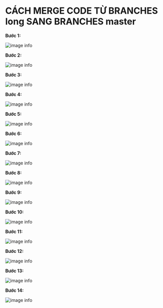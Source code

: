# CÁCH MERGE CODE TỪ BRANCHES long SANG BRANCHES master

**Bước 1:** 

![image info](./pictures/MergeCode/1.png)

**Bước 2:** 

![image info](./pictures/MergeCode/2.png)

**Bước 3:** 

![image info](./pictures/MergeCode/3.png)

**Bước 4:** 

![image info](./pictures/MergeCode/4.png)

**Bước 5:** 

![image info](./pictures/MergeCode/5.png)

**Bước 6:** 

![image info](./pictures/MergeCode/6.png)

**Bước 7:** 

![image info](./pictures/MergeCode/7.png)

**Bước 8:** 

![image info](./pictures/MergeCode/8.png)

**Bước 9:** 

![image info](./pictures/MergeCode/9.png)

**Bước 10:** 

![image info](./pictures/MergeCode/10.png)

**Bước 11:** 

![image info](./pictures/MergeCode/11.png)

**Bước 12:** 

![image info](./pictures/MergeCode/12.png)

**Bước 13:** 

![image info](./pictures/MergeCode/13.png)

**Bước 14:** 

![image info](./pictures/MergeCode/14.png)


